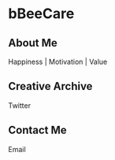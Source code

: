 # bBeeCare




## About Me

Happiness | Motivation | Value

## Creative Archive 

Twitter 


## Contact Me

Email 

